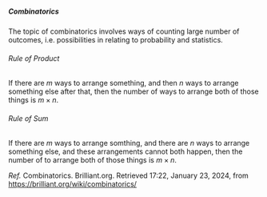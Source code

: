 <h5>Combinatorics</h5>
The topic of combinatorics involves ways of counting large number of outcomes, i.e. possibilities in relating to probability and statistics. 

<h6>Rule of Product</h6>

If there are $m$ ways to arrange something, and then $n$ ways to arrange something else after that, then the number of ways to arrange both of those things is $m×n$.

<h6>Rule of Sum</h6>

If there are $m$ ways to arrange somthing, and there are $n$ ways to arrange something else, and these arrangements cannot both happen, then the number of to arrange both of those things is $m×n$.

_Ref._ Combinatorics. Brilliant.org. Retrieved 17:22, January 23, 2024, from https://brilliant.org/wiki/combinatorics/
